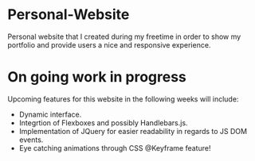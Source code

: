 # Personal-Website
Personal website that I created during my freetime in order to show my portfolio and provide users a nice and responsive experience.

# On going work in progress

Upcoming features for this website in the following weeks will include:

  - Dynamic interface.
  - Integrtion of Flexboxes and possibly Handlebars.js.
  - Implementation of JQuery for easier readability in regards to JS DOM events.
  - Eye catching animations through CSS @Keyframe feature!
